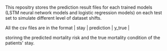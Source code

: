 This repositry stores the prediction result files for each trained models (LSTM neural network models and logistic regression models) on each test set to simulate different level of dataset shifts.

All the csv files are in the format 
| stay | prediction | y_true |

storinng the predicted mortality risk and the true mortality condition of the patients' stay. 
